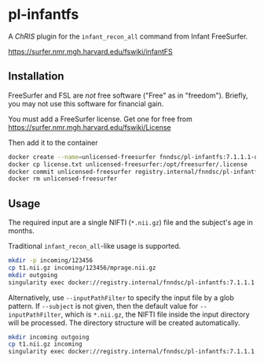 # pl-infantfs

A _ChRIS_ plugin for the `infant_recon_all` command from Infant FreeSurfer.

https://surfer.nmr.mgh.harvard.edu/fswiki/infantFS

## Installation

FreeSurfer and FSL are _not_ free software ("Free" as in "freedom").
Briefly, you may not use this software for financial gain.

You must add a FreeSurfer license.
Get one for free from https://surfer.nmr.mgh.harvard.edu/fswiki/License

Then add it to the container

```bash
docker create --name=unlicensed-freesurfer fnndsc/pl-infantfs:7.1.1.1-unlicensed
docker cp license.txt unlicensed-freesurfer:/opt/freesurfer/.license
docker commit unlicensed-freesurfer registry.internal/fnndsc/pl-infantfs:7.1.1.1
docker rm unlicensed-freesurfer
```

## Usage

The required input are a single NIFTI (`*.nii.gz`) file and the subject's age in months.

Traditional `infant_recon_all`-like usage is supported.

```bash
mkdir -p incoming/123456
cp t1.nii.gz incoming/123456/mprage.nii.gz
mkdir outgoing
singularity exec docker://registry.internal/fnndsc/pl-infantfs:7.1.1.1 --subject 123456 --age 6 incoming/ outgoing/
```

Alternatively, use `--inputPathFilter` to specify the input file by a glob pattern.
If `--subject` is not given, then the default value for `--inputPathFilter`, which is
`*.nii.gz`, the NIFTI file inside the input directory will be processed.
The directory structure will be created automatically.

```bash
mkdir incoming outgoing
cp t1.nii.gz incoming
singularity exec docker://registry.internal/fnndsc/pl-infantfs:7.1.1.1 --age 6 incoming/ outgoing/
```
